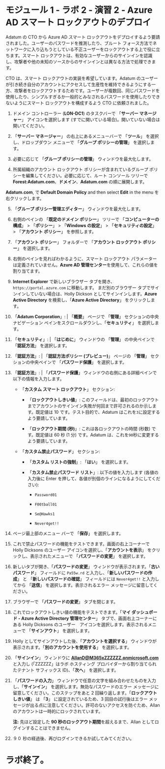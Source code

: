﻿# モジュール 1 - ラボ 2 - 演習 2 - Azure AD スマート ロックアウトのデプロイ 

Adatum の CTO から Azure AD スマート ロックアウトをデプロイするよう要請されました。ユーザーのパスワードを推測したり、ブルート フォース方法でネットワークに入り込もうとしている不正ユーザーをロックアウトする上で役に立ちます。スマート ロックアウトは、有効なユーザーからのサインインを認識し、攻撃者や他の未知のソースからのサインインとは異なる方法で処理できます。 

CTO は、スマート ロックアウトの実装を希望しています。Adatum のユーザーが引き続き自分のアカウントにアクセスして生産性を維持できるようにする一方、攻撃者をロックアウトするためです。ユーザーが複数回、同じパスワードを使用したり、シンプルすぎるか一般的とみなされるパスワードを使用したりできないようにスマート ロックアウトを構成するよう CTO に依頼されました。 

1. ドメイン コントローラー (**LON-DC1**) のタスクバーで 「**サーバー マネージャー**」 アイコンを選択します (すでに開いている場合)。開いていない場合は開いてください。

2. 「**サーバー マネージャー**」 の右上にあるメニューバーで 「**ツール**」 を選択し、ドロップダウン メニューで 「**グループ ポリシーの管理**」 を選択します。

3. 必要に応じて 「**グループ ポリシーの管理**」 ウィンドウを最大化します。

4. 所属組織のアカウント ロックアウト ポリシーが含まれているグループ ポリシーを編集してください。必要に応じて、ルート コンソール ツリーで **Forest:Adatum.com**、**ドメイン**、**Adatum.com** の順に展開します。  <br/>

‎**Adatum.com**,     で **Default Domain Policy** and then select **Edit** in the menu       を右クリックします。

5. 「**グループ ポリシー管理エディター**」 ウィンドウを最大化します。

6. 右側のペインの 「**既定のドメイン ポリシー**」 ツリーで 「**コンピューターの構成**」  >  「**ポリシー**」  >  「**Windows の設定**」  >  「**セキュリティの設定**」  >  「**アカウント ポリシー**」 を参照します。

7. 「**アカウント ポリシー**」 フォルダーで 「**アカウント ロックアウト ポリシー**」 を選択します。

8. 右側のペインを見ればわかるように、スマート ロックアウト パラメーターは定義されていません。**Azure AD 管理センター**を使用して、これらの値を割り当てます。   <br/>

9.  **Internet Explorer** で新しいブラウザー タブを開き、`https://portal.azure.com` に移動します。  まだ別のブラウザー タブでサインインしていない場合は、Holly Dickson としてサインインします。**Azure Active Directory** を検索し、「**Azure Active Directory**」 をクリックします。 

10. 「**Adatum Corporation**」: | 「**概要**」 ページで 「**管理**」 セクションの中央ナビゲーション ペインをスクロールダウンし、「**セキュリティ**」 を選択します。

11. 「**セキュリティ**」: | 「**はじめに**」 ウィンドウの 「**管理**」 の中央ペインで 「**認証方法**」 を選択します。

12. 「**認証方法**」: | 「**認証方法ポリシー (プレビュー)**」 ページの 「**管理**」 セクションの中央ペインで 「**パスワード保護**」 を選択します。

13. 「**認証方法**」: | 「**パスワード保護**」 ウィンドウの右側にある詳細ペインで以下の情報を入力します。

	- 「**カスタム スマート ロックアウト**」 セクション:

		- 「**ロックアウトしきい値**」: このフィールドは、最初のロックアウトまでアカウントのサインイン失敗が何回まで許可されるのか示します。既定値は 10 です。テスト目的で、Adatum はこれを`3`に設定するよう要請しています。

		- 「**ロックアウト期間 (秒)**」: これは各ロックアウトの時間 (秒数) です。既定値は 60 秒 (1 分) です。Adatum は、これを`90`秒に変更するよう要請しています。

	- 「**カスタム禁止パスワード**」 セクション:

		- 「**カスタム リストの強制**」: 「**はい**」 を選択します。

		- 「**カスタム禁止パスワード リスト**」: 以下の値を入力します (各値の入力後に Enter を押して、各値が別個のラインになるようにしてください):

			- `Password01`

			- `F00tball01`

			- `Se@Hawks1`

			- `Never4get!!`

14. ページ最上部のメニュー バーで 「**保存**」 を選択します。

15. これで禁止パスワードの機能をテストできます。画面の右上コーナーで Holly Dicksons のユーザー アイコンを選択し、「**アカウントを表示**」 をクリックし、表示されたメニューで 「**パスワードの変更**」 を選択します。

16. 新しいタブが開き、「**パスワードの変更**」 ウィンドウが表示されます。「**古いパスワード**」 フィールドに `Pa55w.rd` と入力し、「**新しいパスワードの作成**」 と 「**新しいパスワードの確認**」 フィールドには `Never4get!!` と入力してから 「**送信**」 を選択します。表示されるエラー メッセージに留意してください。

17. ブラウザーで 「**パスワードの変更**」 タブを閉じます。 

18. これでロックアウトしきい値の機能をテストできます。「**マイ ダッシュボード - Azure Active Directory 管理センター**」 タブで、画面右上コーナーにある Holly Dicksons のユーザー　アイコンを選択します。表示されるメニューで 「**サインアウト**」 を選択します。 

19. Holly としてサインアウトした後、「**アカウントを選択する**」 ウィンドウが表示されます。「**別のアカウントを使用する**」 を選択します。 

20. 「**サインイン**」 ウィンドウに **AllanD@M365xZZZZZZ.onmicrosoft.com** と入力し (「ZZZZZZ」はラボ ホスティング プロバイダーから割り当てられたテナント サフィックス ID)、「**次へ**」 を選択します。 

21. 「**パスワードの入力**」 ウィンドウで任意の文字を組み合わせたものを入力し、「**サインイン**」 を選択します。無効なパスワードのエラー メッセージに留意してください。このステップをあと 2 回繰り返します。「**ロックアウトしきい値**」 は 「**3**」 に設定されているため、3 回目の試行後はエラー メッセージが出る点に注意してください。許可のないアクセスを防ぐため、Allan のアカウントは一時的にロックされています。<br/>

	**注:** 先ほど設定した **90 秒のロックアウト期間**を超えるまで、Allan としてログインすることはできません。 

22. ９０ 秒の経過後、再びログインできるか試してみてください。 

# ラボ終了。
 
